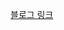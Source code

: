 [블로그 링크](https://velog.io/@loevray/%EB%94%A5%EB%8B%A4%EC%9D%B4%EB%B8%8C%EC%8A%A4%ED%84%B0%EB%94%94-282930-Number-Math-Date)
